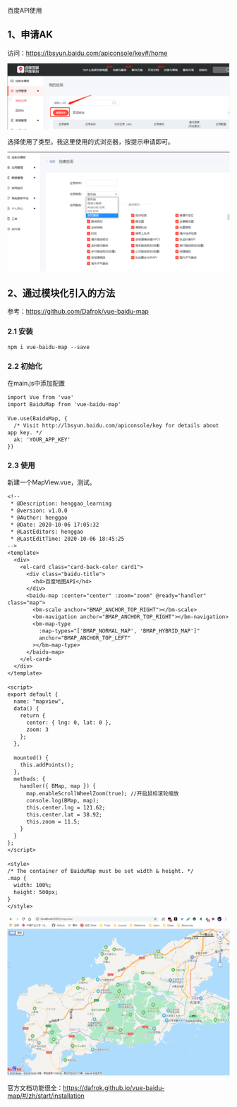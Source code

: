 百度API使用



## 1、申请AK

访问：https://lbsyun.baidu.com/apiconsole/key#/home

![](IMG/微信截图_20201006171422.png)



选择使用了类型。我这里使用的式浏览器，按提示申请即可。

![](IMG/微信截图_20201006171550.png)

## 2、通过模块化引入的方法

参考：https://github.com/Dafrok/vue-baidu-map

### 2.1 安装

```
npm i vue-baidu-map --save
```

### 2.2 初始化

在main.js中添加配置

```
import Vue from 'vue'
import BaiduMap from 'vue-baidu-map'

Vue.use(BaiduMap, {
  /* Visit http://lbsyun.baidu.com/apiconsole/key for details about app key. */
  ak: 'YOUR_APP_KEY'
})
```

### 2.3 使用

新建一个MapView.vue，测试。

```
<!--
 * @Description: henggao_learning
 * @version: v1.0.0
 * @Author: henggao
 * @Date: 2020-10-06 17:05:32
 * @LastEditors: henggao
 * @LastEditTime: 2020-10-06 18:45:25
-->
<template>
  <div>
    <el-card class="card-back-color card1">
      <div class="baidu-title">
        <h4>百度地图API</h4>
      </div>
      <baidu-map :center="center" :zoom="zoom" @ready="handler" class="map">
        <bm-scale anchor="BMAP_ANCHOR_TOP_RIGHT"></bm-scale>
        <bm-navigation anchor="BMAP_ANCHOR_TOP_RIGHT"></bm-navigation>
        <bm-map-type
          :map-types="['BMAP_NORMAL_MAP', 'BMAP_HYBRID_MAP']"
          anchor="BMAP_ANCHOR_TOP_LEFT"
        ></bm-map-type>
      </baidu-map>
    </el-card>
  </div>
</template>

<script>
export default {
  name: "mapview",
  data() {
    return {
      center: { lng: 0, lat: 0 },
      zoom: 3
    };
  },

  mounted() {
    this.addPoints();
  },
  methods: {
    handler({ BMap, map }) {
      map.enableScrollWheelZoom(true); //开启鼠标滚轮缩放
      console.log(BMap, map);
      this.center.lng = 121.62;
      this.center.lat = 38.92;
      this.zoom = 11.5;
    }
  }
};
</script>

<style>
/* The container of BaiduMap must be set width & height. */
.map {
  width: 100%;
  height: 500px;
}
</style>

```

![](IMG/微信截图_20201006215022.png)





官方文档功能很全：https://dafrok.github.io/vue-baidu-map/#/zh/start/installation